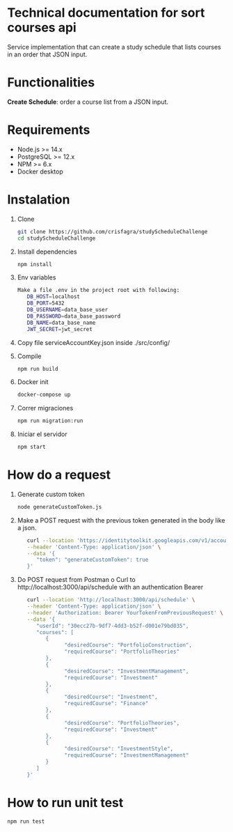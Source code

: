 # Technical documentation for sort courses api

Service implementation that can create a study schedule that lists courses in an order that JSON input.

# Functionalities

**Create Schedule**: order a course list from a JSON input.

# Requirements

- Node.js >= 14.x
- PostgreSQL >= 12.x
- NPM >= 6.x
- Docker desktop

# Instalation

1. Clone

   ```bash
   git clone https://github.com/crisfagra/studyScheduleChallenge
   cd studyScheduleChallenge

   ```

2. Install dependencies

   ```bash
   npm install

   ```
   
3. Env variables

   ```bash
   Make a file .env in the project root with following:
      DB_HOST=localhost
      DB_PORT=5432
      DB_USERNAME=data_base_user
      DB_PASSWORD=data_base_password
      DB_NAME=data_base_name
      JWT_SECRET=jwt_secret

   ```
4. Copy file serviceAccountKey.json inside ./src/config/
5. Compile
   ```bash
   npm run build
   ```
6. Docker init
   ```bash
   docker-compose up
   ```
7. Correr migraciones
   ```bash
   npm run migration:run
   ```
8. Iniciar el servidor
   ```bash
   npm start
   ```

# How do a request

1. Generate custom token
   ```bash
   node generateCustomToken.js
   ```
2. Make a POST request with the previous token generated in the body like a json.
   ```bash
      curl --location 'https://identitytoolkit.googleapis.com/v1/accounts:signInWithCustomToken?key=FIREBASE_API_KEY' \
      --header 'Content-Type: application/json' \
      --data '{
         "token": "generateCustomToken": true
      }'
   ```

3. Do POST request from Postman o Curl to http://localhost:3000/api/schedule with an authentication Bearer
   ```bash
      curl --location 'http://localhost:3000/api/schedule' \
      --header 'Content-Type: application/json' \
      --header 'Authorization: Bearer YourTokenFromPreviousRequest' \
      --data '{
         "userId": "30ecc27b-9df7-4dd3-b52f-d001e79bd035",
         "courses": [
            {
                  "desiredCourse": "PortfolioConstruction",
                  "requiredCourse": "PortfolioTheories"
            },
            {
                  "desiredCourse": "InvestmentManagement",
                  "requiredCourse": "Investment"
            },
            {
                  "desiredCourse": "Investment",
                  "requiredCourse": "Finance"
            },
            {
                  "desiredCourse": "PortfolioTheories",
                  "requiredCourse": "Investment"
            },
            {
                  "desiredCourse": "InvestmentStyle",
                  "requiredCourse": "InvestmentManagement"
            }
         ]
      }'
   ```
# How to run unit test
   ```bash
   npm run test
   ```
